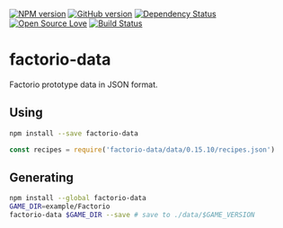 [![NPM version](http://badge.fury.io/js/factorio-data.svg)](http://badge.fury.io/js/factorio-data)
[![GitHub version](https://badge.fury.io/gh/slikts%2Ffactorio-data.svg)](https://badge.fury.io/gh/slikts%2Ffactorio-data)
[![Dependency Status](https://david-dm.org/slikts/factorio-data.svg)](https://david-dm.org/slikts/factorio-data)
[![Open Source Love](https://badges.frapsoft.com/os/mit/mit.svg?v=102)](https://github.com/ellerbrock/open-source-badge/)
[![Build Status](https://travis-ci.org/slikts/factorio-data.svg?branch=master)](https://travis-ci.org/slikts/factorio-data)

# factorio-data

Factorio prototype data in JSON format.

## Using
```sh
npm install --save factorio-data
```
```js
const recipes = require('factorio-data/data/0.15.10/recipes.json')
```

## Generating
```sh
npm install --global factorio-data
GAME_DIR=example/Factorio
factorio-data $GAME_DIR --save # save to ./data/$GAME_VERSION
```

